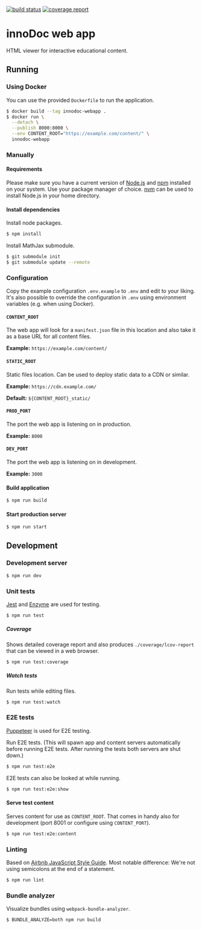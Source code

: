 [![build status](https://gitlab.tubit.tu-berlin.de/innodoc/innodoc-webapp/badges/master/build.svg)](https://gitlab.tubit.tu-berlin.de/innodoc/innodoc-webapp/commits/master) [![coverage report](https://gitlab.tubit.tu-berlin.de/innodoc/innodoc-webapp/badges/master/coverage.svg)](https://gitlab.tubit.tu-berlin.de/innodoc/innodoc-webapp/commits/master)

# innoDoc web app

HTML viewer for interactive educational content.

## Running

### Using Docker

You can use the provided `Dockerfile` to run the application.

```sh
$ docker build --tag innodoc-webapp .
$ docker run \
  --detach \
  --publish 8000:8000 \
  --env CONTENT_ROOT="https://example.com/content/" \
  innodoc-webapp
```

### Manually

#### Requirements

Please make sure you have a current version of [Node.js](https://nodejs.org/) and [npm](https://www.npmjs.com/) installed on your system. Use your package manager of choice. [nvm](https://github.com/creationix/nvm) can be used to install Node.js in your home directory.

#### Install dependencies

Install node packages.

```sh
$ npm install
```

Install MathJax submodule.

```sh
$ git submodule init
$ git submodule update --remote
```

### Configuration

Copy the example configuration `.env.example` to `.env` and edit to your
liking. It's also possible to override the configuration in `.env` using
environment variables (e.g. when using Docker).

#### `CONTENT_ROOT`

The web app will look for a `manifest.json` file in this location and also
take it as a base URL for all content files.

**Example:** `https://example.com/content/`

#### `STATIC_ROOT`

Static files location. Can be used to deploy static data to a CDN or similar.

**Example:** `https://cdn.example.com/`

**Default:** `${CONTENT_ROOT}_static/`

#### `PROD_PORT`

The port the web app is listening on in production.

**Example:** `8000`

#### `DEV_PORT`

The port the web app is listening on in development.

**Example:** `3000`

#### Build application

```sh
$ npm run build
```

#### Start production server

```sh
$ npm run start
```

## Development

### Development server

```sh
$ npm run dev
```

### Unit tests

[Jest](https://jestjs.io/) and [Enzyme](http://airbnb.io/enzyme/) are used for testing.

```sh
$ npm run test
```

##### Coverage

Shows detailed coverage report and also produces `./coverage/lcov-report` that
can be viewed in a web browser.

```sh
$ npm run test:coverage
```

##### Watch tests

Run tests while editing files.

```sh
$ npm run test:watch
```

### E2E tests

[Puppeteer](https://pptr.dev/) is used for E2E testing.

Run E2E tests. (This will spawn app and content servers automatically before
running E2E tests. After running the tests both servers are shut down.)

```sh
$ npm run test:e2e
```

E2E tests can also be looked at while running.

```sh
$ npm run test:e2e:show
```

#### Serve test content

Serves content for use as `CONTENT_ROOT`. That comes in handy also for
development (port 8001 or configure using `CONTENT_PORT`).

```sh
$ npm run test:e2e:content
```

### Linting

Based on [Airbnb JavaScript Style Guide](https://github.com/airbnb/javascript).
Most notable difference: We're not using semicolons at the end of a statement.

```sh
$ npm run lint
```

### Bundle analyzer

Visualize bundles using `webpack-bundle-analyzer`.

```sh
$ BUNDLE_ANALYZE=both npm run build
```
